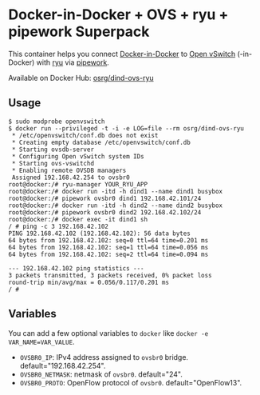 # Docker-in-Docker + OVS + ryu + pipework Superpack

This container helps you connect [Docker-in-Docker](https://github.com/jpetazzo/dind) to [Open vSwitch](http://openvswitch.org/) (-in-Docker) with [ryu](http://osrg.github.io/ryu/) via [pipework](https://github.com/jpetazzo/pipework).

Available on Docker Hub: [osrg/dind-ovs-ryu](https://registry.hub.docker.com/u/osrg/dind-ovs-ryu/)

## Usage
    
    $ sudo modprobe openvswitch
    $ docker run --privileged -t -i -e LOG=file --rm osrg/dind-ovs-ryu
     * /etc/openvswitch/conf.db does not exist
     * Creating empty database /etc/openvswitch/conf.db
     * Starting ovsdb-server
     * Configuring Open vSwitch system IDs
     * Starting ovs-vswitchd
     * Enabling remote OVSDB managers
     Assigned 192.168.42.254 to ovsbr0
    root@docker:/# ryu-manager YOUR_RYU_APP
    root@docker:/# docker run -itd -h dind1 --name dind1 busybox
    root@docker:/# pipework ovsbr0 dind1 192.168.42.101/24
    root@docker:/# docker run -itd -h dind2 --name dind2 busybox
    root@docker:/# pipework ovsbr0 dind2 192.168.42.102/24
    root@docker:/# docker exec -it dind1 sh
    / # ping -c 3 192.168.42.102
    PING 192.168.42.102 (192.168.42.102): 56 data bytes
    64 bytes from 192.168.42.102: seq=0 ttl=64 time=0.201 ms
    64 bytes from 192.168.42.102: seq=1 ttl=64 time=0.056 ms
    64 bytes from 192.168.42.102: seq=2 ttl=64 time=0.094 ms
    
    --- 192.168.42.102 ping statistics ---
    3 packets transmitted, 3 packets received, 0% packet loss
    round-trip min/avg/max = 0.056/0.117/0.201 ms
    / # 
    

## Variables
You can add a few optional variables to `docker` like `docker -e VAR_NAME=VAR_VALUE`.

 * `OVSBR0_IP`: IPv4 address assigned to `ovsbr0` bridge. default="192.168.42.254".
 * `OVSBR0_NETMASK`: netmask of `ovsbr0`. default="24".
 * `OVSBR0_PROTO`: OpenFlow protocol of `ovsbr0`. default="OpenFlow13".

